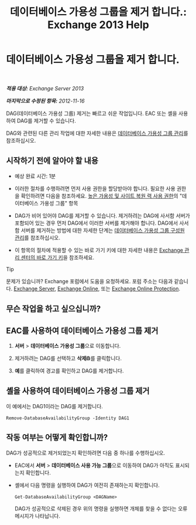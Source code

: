﻿---
title: '데이터베이스 가용성 그룹을 제거 합니다.: Exchange 2013 Help'
TOCTitle: 데이터베이스 가용성 그룹을 제거 합니다.
ms:assetid: 071296e9-31b0-40f4-9a02-177d97486ebd
ms:mtpsurl: https://technet.microsoft.com/ko-kr/library/Dd335069(v=EXCHG.150)
ms:contentKeyID: 50482426
ms.date: 05/22/2018
mtps_version: v=EXCHG.150
ms.translationtype: MT
---

# 데이터베이스 가용성 그룹을 제거 합니다.

 

_**적용 대상:** Exchange Server 2013_

_**마지막으로 수정된 항목:** 2012-11-16_

DAG(데이터베이스 가용성 그룹) 제거는 빠르고 쉬운 작업입니다. EAC 또는 셸을 사용하여 DAG를 제거할 수 있습니다.

DAG와 관련된 다른 관리 작업에 대한 자세한 내용은 [데이터베이스 가용성 그룹 관리](managing-database-availability-groups-exchange-2013-help.md)를 참조하십시오.

## 시작하기 전에 알아야 할 내용

  - 예상 완료 시간: 1분

  - 이러한 절차를 수행하려면 먼저 사용 권한을 할당받아야 합니다. 필요한 사용 권한을 확인하려면 다음을 참조하세요. [높은 가용성 및 사이트 복원 력 사용 권한](high-availability-and-site-resilience-permissions-exchange-2013-help.md)의 "데이터베이스 가용성 그룹" 항목

  - DAG가 비어 있어야 DAG를 제거할 수 있습니다. 제거하려는 DAG에 사서함 서버가 포함되어 있는 경우 먼저 DAG에서 이러한 서버를 제거해야 합니다. DAG에서 사서함 서버를 제거하는 방법에 대한 자세한 단계는 [데이터베이스 가용성 그룹 구성원 관리](manage-database-availability-group-membership-exchange-2013-help.md)를 참조하십시오.

  - 이 항목의 절차에 적용할 수 있는 바로 가기 키에 대한 자세한 내용은 [Exchange 관리 센터의 바로 가기 키](keyboard-shortcuts-in-the-exchange-admin-center-exchange-online-protection-help.md)을 참조하세요.


> [!TIP]
> 문제가 있습니까? Exchange 포럼에서 도움을 요청하세요. 포럼 주소는 다음과 같습니다. <A href="https://go.microsoft.com/fwlink/p/?linkid=60612">Exchange Server</A>, <A href="https://go.microsoft.com/fwlink/p/?linkid=267542">Exchange Online</A>, 또는 <A href="https://go.microsoft.com/fwlink/p/?linkid=285351">Exchange Online Protection</A>.



## 무슨 작업을 하고 싶으십니까?

## EAC를 사용하여 데이터베이스 가용성 그룹 제거

1.  **서버** \> **데이터베이스 가용성 그룹**으로 이동합니다.

2.  제거하려는 DAG를 선택하고 **삭제**![삭제 아이콘](images/Dd979797.14f639f6-61e8-4418-bbfb-0db14de9d2f5(EXCHG.150).gif "삭제 아이콘")를 클릭합니다.

3.  **예**를 클릭하여 경고를 확인하고 DAG를 제거합니다.

## 셸을 사용하여 데이터베이스 가용성 그룹 제거

이 예에서는 DAG1이라는 DAG를 제거합니다.

    Remove-DatabaseAvailabilityGroup -Identity DAG1

## 작동 여부는 어떻게 확인합니까?

DAG가 성공적으로 제거되었는지 확인하려면 다음 중 하나를 수행하십시오.

  - EAC에서 **서버** \> **데이터베이스 사용 가능 그룹**으로 이동하여 DAG가 아직도 표시되는지 확인합니다.

  - 셸에서 다음 명령을 실행하여 DAG가 여전히 존재하는지 확인합니다.
    
        Get-DatabaseAvailabilityGroup <DAGName>
    
    DAG가 성공적으로 삭제된 경우 위의 명령을 실행하면 개체를 찾을 수 없다는 오류 메시지가 나타납니다.

